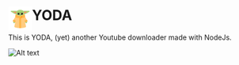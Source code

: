# <img align="left" alt="Baby Yoda" src="./assets/baby-yoda-48.png" /> YODA 
This is YODA, (yet) another Youtube downloader made with NodeJs.

![Alt text](https://media.giphy.com/media/6fScAIQR0P0xW/giphy.gif)